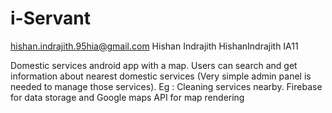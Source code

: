 # i-Servant
hishan.indrajith.95hia@gmail.com Hishan Indrajith HishanIndrajith IA11

Domestic services android app with a map. Users can search and get information about nearest domestic services (Very simple admin panel is needed to manage those services). Eg : Cleaning services nearby. Firebase for data storage and Google maps API for map rendering
